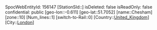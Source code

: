 ﻿---
location: [51.7052,-0.611]
type: Station
tags:
- geo/Station
- Europe/United_Kingdom/London

---
SpocWebEntityId: 156147
[StationSId::]
isDeleted: false
isReadOnly: false
confidential: public
[geo-lon::-0.611]
[geo-lat::51.7052]
[name::Chesham]
[zone::10]
[Num_lines::1]
[switch-to-Rail::0]
[Country::[United_Kingdom](geo/Continent/Europe/United_Kingdom.md)]
[City::[London](geo/Continent/Europe/United_Kingdom/London.md)]

